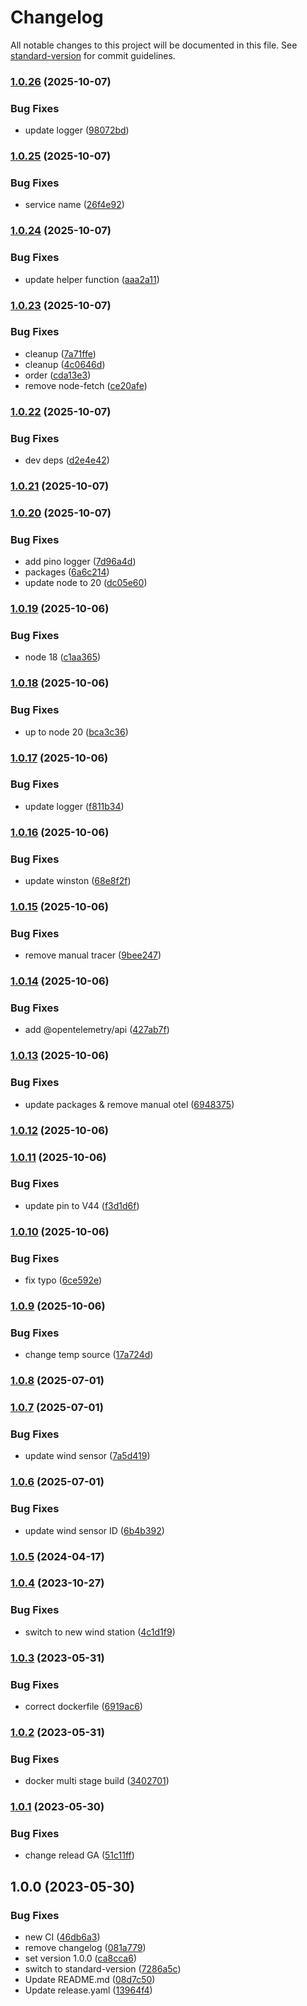 # Changelog

All notable changes to this project will be documented in this file. See [standard-version](https://github.com/conventional-changelog/standard-version) for commit guidelines.

### [1.0.26](https://github.com/apider-coding/mqtt-to-blynk-weather/compare/v1.0.25...v1.0.26) (2025-10-07)


### Bug Fixes

* update logger ([98072bd](https://github.com/apider-coding/mqtt-to-blynk-weather/commit/98072bd2df3b7b9a6c3c291005dd6b108cb9abce))

### [1.0.25](https://github.com/apider-coding/mqtt-to-blynk-weather/compare/v1.0.24...v1.0.25) (2025-10-07)


### Bug Fixes

* service name ([26f4e92](https://github.com/apider-coding/mqtt-to-blynk-weather/commit/26f4e928e4104884499aff5d6719eb55ac067f1d))

### [1.0.24](https://github.com/apider-coding/mqtt-to-blynk-weather/compare/v1.0.23...v1.0.24) (2025-10-07)


### Bug Fixes

* update helper function ([aaa2a11](https://github.com/apider-coding/mqtt-to-blynk-weather/commit/aaa2a1147106061b44cb74bc6cf141160056c1bf))

### [1.0.23](https://github.com/apider-coding/mqtt-to-blynk-weather/compare/v1.0.22...v1.0.23) (2025-10-07)


### Bug Fixes

* cleanup ([7a71ffe](https://github.com/apider-coding/mqtt-to-blynk-weather/commit/7a71ffe16259e5deba5c1dfd11b783495f39c96d))
* cleanup ([4c0646d](https://github.com/apider-coding/mqtt-to-blynk-weather/commit/4c0646de838cddf38a2b2fd769c4f64cf0acf737))
* order ([cda13e3](https://github.com/apider-coding/mqtt-to-blynk-weather/commit/cda13e3b172606c18c6ef178f746cdcc91f6f9bc))
* remove node-fetch ([ce20afe](https://github.com/apider-coding/mqtt-to-blynk-weather/commit/ce20afe8adc1b41a7ebf8e8f427df4727c5a1775))

### [1.0.22](https://github.com/apider-coding/mqtt-to-blynk-weather/compare/v1.0.21...v1.0.22) (2025-10-07)


### Bug Fixes

* dev deps ([d2e4e42](https://github.com/apider-coding/mqtt-to-blynk-weather/commit/d2e4e42ba2dd8a2d85d720ce28492dc28a6fd007))

### [1.0.21](https://github.com/apider-coding/mqtt-to-blynk-weather/compare/v1.0.20...v1.0.21) (2025-10-07)

### [1.0.20](https://github.com/apider-coding/mqtt-to-blynk-weather/compare/v1.0.19...v1.0.20) (2025-10-07)


### Bug Fixes

* add pino logger ([7d96a4d](https://github.com/apider-coding/mqtt-to-blynk-weather/commit/7d96a4dc17448de23db21a0cb3a3e6c18423a2d6))
* packages ([6a6c214](https://github.com/apider-coding/mqtt-to-blynk-weather/commit/6a6c214a8ca251f0f7ecfaa2ddc0ec541f5d85cf))
* update node to 20 ([dc05e60](https://github.com/apider-coding/mqtt-to-blynk-weather/commit/dc05e6069a19538fd1e174e293c344bf2e565d06))

### [1.0.19](https://github.com/apider-coding/mqtt-to-blynk-weather/compare/v1.0.18...v1.0.19) (2025-10-06)


### Bug Fixes

* node 18 ([c1aa365](https://github.com/apider-coding/mqtt-to-blynk-weather/commit/c1aa3656bdcea2db6b32cd8e2a52b12efedf1f6a))

### [1.0.18](https://github.com/apider-coding/mqtt-to-blynk-weather/compare/v1.0.17...v1.0.18) (2025-10-06)


### Bug Fixes

* up to node 20 ([bca3c36](https://github.com/apider-coding/mqtt-to-blynk-weather/commit/bca3c36554d373707d900272f1eb80fa2b3dc199))

### [1.0.17](https://github.com/apider-coding/mqtt-to-blynk-weather/compare/v1.0.16...v1.0.17) (2025-10-06)


### Bug Fixes

* update logger ([f811b34](https://github.com/apider-coding/mqtt-to-blynk-weather/commit/f811b34b6b2f417b00797f33c77585b6f92fc6cd))

### [1.0.16](https://github.com/apider-coding/mqtt-to-blynk-weather/compare/v1.0.15...v1.0.16) (2025-10-06)


### Bug Fixes

* update winston ([68e8f2f](https://github.com/apider-coding/mqtt-to-blynk-weather/commit/68e8f2f1d155a259b93428b12f0fcea4356bedbb))

### [1.0.15](https://github.com/apider-coding/mqtt-to-blynk-weather/compare/v1.0.14...v1.0.15) (2025-10-06)


### Bug Fixes

* remove manual tracer ([9bee247](https://github.com/apider-coding/mqtt-to-blynk-weather/commit/9bee247f0e137ceb3a3ed78c251f349e44402f73))

### [1.0.14](https://github.com/apider-coding/mqtt-to-blynk-weather/compare/v1.0.13...v1.0.14) (2025-10-06)


### Bug Fixes

* add @opentelemetry/api ([427ab7f](https://github.com/apider-coding/mqtt-to-blynk-weather/commit/427ab7fb2a2adb786771a146cf75f3e2939b5989))

### [1.0.13](https://github.com/apider-coding/mqtt-to-blynk-weather/compare/v1.0.12...v1.0.13) (2025-10-06)


### Bug Fixes

* update packages & remove manual otel ([6948375](https://github.com/apider-coding/mqtt-to-blynk-weather/commit/6948375989ea8960cec4c08d5cb1a6001edeb086))

### [1.0.12](https://github.com/apider-coding/mqtt-to-blynk-weather/compare/v1.0.11...v1.0.12) (2025-10-06)

### [1.0.11](https://github.com/apider-coding/mqtt-to-blynk-weather/compare/v1.0.10...v1.0.11) (2025-10-06)


### Bug Fixes

* update pin to V44 ([f3d1d6f](https://github.com/apider-coding/mqtt-to-blynk-weather/commit/f3d1d6f4f12a32a3dbceb177199003397cb8446b))

### [1.0.10](https://github.com/apider-coding/mqtt-to-blynk-weather/compare/v1.0.9...v1.0.10) (2025-10-06)


### Bug Fixes

* fix typo ([6ce592e](https://github.com/apider-coding/mqtt-to-blynk-weather/commit/6ce592ed6a06f0a9a9998f0ef83701175b8d531f))

### [1.0.9](https://github.com/apider-coding/mqtt-to-blynk-weather/compare/v1.0.8...v1.0.9) (2025-10-06)


### Bug Fixes

* change temp source ([17a724d](https://github.com/apider-coding/mqtt-to-blynk-weather/commit/17a724d3d67c85dd1539c8c2e2e4e6709b1ce8b0))

### [1.0.8](https://github.com/apider-coding/mqtt-to-blynk-weather/compare/v1.0.7...v1.0.8) (2025-07-01)

### [1.0.7](https://github.com/apider-coding/mqtt-to-blynk-weather/compare/v1.0.6...v1.0.7) (2025-07-01)


### Bug Fixes

* update wind sensor ([7a5d419](https://github.com/apider-coding/mqtt-to-blynk-weather/commit/7a5d4199bda4238c42bf60a48e0f2c2d4aa1d049))

### [1.0.6](https://github.com/apider-coding/mqtt-to-blynk-weather/compare/v1.0.5...v1.0.6) (2025-07-01)


### Bug Fixes

* update wind sensor ID ([6b4b392](https://github.com/apider-coding/mqtt-to-blynk-weather/commit/6b4b39214c2c2767f01e1d15fd83434c8e010b64))

### [1.0.5](https://github.com/apider-coding/mqtt-to-blynk-weather/compare/v1.0.4...v1.0.5) (2024-04-17)

### [1.0.4](https://github.com/apider-coding/mqtt-to-blynk-weather/compare/v1.0.3...v1.0.4) (2023-10-27)


### Bug Fixes

* switch to new wind station ([4c1d1f9](https://github.com/apider-coding/mqtt-to-blynk-weather/commit/4c1d1f9d3fa85f9f261e0740f1885fb00cc476f4))

### [1.0.3](https://github.com/apider-coding/mqtt-to-blynk-weather/compare/v1.0.2...v1.0.3) (2023-05-31)


### Bug Fixes

* correct dockerfile ([6919ac6](https://github.com/apider-coding/mqtt-to-blynk-weather/commit/6919ac648fa1231edf1b194dc628a20b25c132fb))

### [1.0.2](https://github.com/apider-coding/mqtt-to-blynk-weather/compare/v1.0.1...v1.0.2) (2023-05-31)


### Bug Fixes

* docker multi stage build ([3402701](https://github.com/apider-coding/mqtt-to-blynk-weather/commit/34027018f31c01d10db1a73e98113bc6b5f48230))

### [1.0.1](https://github.com/apider-coding/mqtt-to-blynk-weather/compare/v1.0.0...v1.0.1) (2023-05-30)


### Bug Fixes

* change relead GA ([51c11ff](https://github.com/apider-coding/mqtt-to-blynk-weather/commit/51c11fffa183b2f57b2c375ce2241307a4d5793d))

## 1.0.0 (2023-05-30)


### Bug Fixes

* new CI ([46db6a3](https://github.com/apider-coding/mqtt-to-blynk-weather/commit/46db6a30e893714ad59f18eec535cb8691e67d00))
* remove changelog ([081a779](https://github.com/apider-coding/mqtt-to-blynk-weather/commit/081a779ad7707d7f1deaf94c30210902c55e5ce3))
* set version 1.0.0 ([ca8cca6](https://github.com/apider-coding/mqtt-to-blynk-weather/commit/ca8cca667c05a5eda2be2959bae5565360dd03bf))
* switch to standard-version ([7286a5c](https://github.com/apider-coding/mqtt-to-blynk-weather/commit/7286a5cc29e053c4da6212d3739d1a8f1261420b))
* Update README.md ([08d7c50](https://github.com/apider-coding/mqtt-to-blynk-weather/commit/08d7c504ba6b8f5356878c7f539d13ba1e62eabd))
* Update release.yaml ([13964f4](https://github.com/apider-coding/mqtt-to-blynk-weather/commit/13964f4315ceff6b833ebf2728203c5077744a88))
